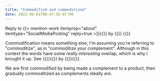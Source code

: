 ```yaml
---
title: "Commodified and commoditized"
date: 2022-06-01T00:47:55-07:00
---
```

<aside role="note">
Reply to {{< mention-work itemprop="about" itemtype="SocialMediaPosting" reply=true >}}{{<cited-work name="not only are we not the customer, we aren't even the product: We're the commodified complement of the product." url="https://toot.cat/@idlestate/108396947965094826">}} by {{<indieweb-person name="@idlestate@toot.cat" url="https://toot.cat/@idlestate" itemprop="author">}}
{{</mention-work>}}
</aside>

Commodification means something else; I'm assuming you're referring to "commoditize", as in "commoditize your complement". Although in this context the words have some _really interesting_ overlap, which is why I brought it up. See {{<mention-work itemprop="citation" role="doc-cite" itemtype="BlogPosting">}}{{<cited-work url="https://rushkoff.com/commodified-vs-commoditized/" name="Commodified vs. Commoditized">}} by {{<indieweb-person first-name="Douglas" last-name="Rushkoff" url="https://rushkoff.com">}}{{</mention-work>}}.

We are first commodified by being made a complement to a product, then gradually commoditized as complements ideally are.

